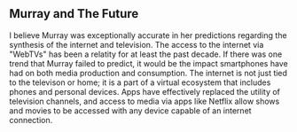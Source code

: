 # <h2> Murray and The Future  </h2>

<p> I believe Murray was exceptionally accurate in her predictions regarding the synthesis of the internet and television.   
The access to the internet via "WebTVs" has been a relatity for at least the past decade.  If there was one trend that Murray   
failed to predict, it would be the impact smartphones have had on both media production and consumption. The internet   
is not just tied to the televison or home; it is a part of a virtual ecosystem that includes phones and personal devices.  
Apps have effectively replaced the utility of television channels, and access to media via apps like Netflix allow shows and movies   
to be accessed with any device capable of an internet connection. </p>

